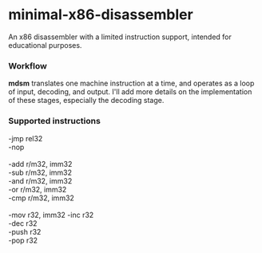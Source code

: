 # minimal-x86-disassembler
An x86 disassembler with a limited instruction support, intended for educational purposes.

### Workflow
**mdsm** translates one machine instruction at a time, and operates as a loop of input, decoding, and output. I'll add more details on the implementation of these stages, especially the decoding stage.

### Supported instructions
-jmp rel32\
-nop\
\
-add r/m32, imm32\
-sub r/m32, imm32\
-and r/m32, imm32\
-or r/m32, imm32\
-cmp r/m32, imm32\
\
-mov r32, imm32
-inc r32\
-dec r32\
-push r32\
-pop r32
